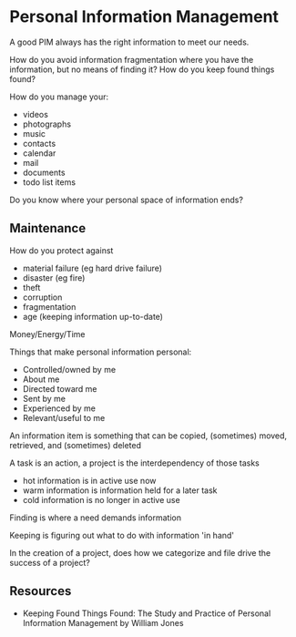 # Personal Information Management

A good PIM always has the right information to meet our needs.

How do you avoid information fragmentation where you have the information, but no means of finding it? How do you keep found things found?

How do you manage your:

- videos
- photographs
- music
- contacts
- calendar
- mail
- documents
- todo list items

Do you know where your personal space of information ends?

## Maintenance

How do you protect against

- material failure (eg hard drive failure)
- disaster (eg fire)
- theft
- corruption
- fragmentation
- age (keeping information up-to-date)

Money/Energy/Time

Things that make personal information personal:

- Controlled/owned by me
- About me
- Directed toward me
- Sent by me
- Experienced by me
- Relevant/useful to me

An information item is something that can be copied, (sometimes) moved, retrieved, and (sometimes) deleted

A task is an action, a project is the interdependency of those tasks

- hot information is in active use now
- warm information is information held for a later task
- cold information is no longer in active use

Finding is where a need demands information

Keeping is figuring out what to do with information 'in hand'

In the creation of a project, does how we categorize and file drive the success of a project?

## Resources

- Keeping Found Things Found: The Study and Practice of Personal Information Management by William Jones


